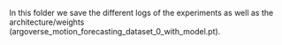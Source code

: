 In this folder we save the different logs of the experiments as well as the architecture/weights (argoverse_motion_forecasting_dataset_0_with_model.pt).